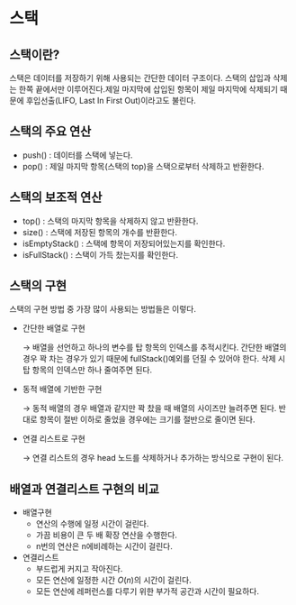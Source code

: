 # 스택

## 스택이란?

스택은 데이터를 저장하기 위해 사용되는 간단한 데이터 구조이다. 스택의 삽입과 삭제는 한쪽 끝에서만 이루어진다.제일 마지막에 삽입된 항목이 제일 마지막에 삭제되기 때문에 후입선출(LIFO, Last In First Out)이라고도 불린다.

## 스택의 주요 연산

- push() : 데이터를 스택에 넣는다.
- pop() : 제일 마지막 항목(스택의 top)을 스택으로부터 삭제하고 반환한다.

## 스택의 보조적 연산

- top() : 스택의 마지막 항목을 삭제하지 않고 반환한다.
- size() : 스택에 저장된 항목의 개수를 반환한다.
- isEmptyStack() : 스택에 항목이 저장되어있는지를 확인한다.
- isFullStack() : 스택이 가득 찼는지를 확인한다.

## 스택의 구현

스택의 구현 방법 중 가장 많이 사용되는 방법들은 이렇다.

- 간단한 배열로 구현

  → 배열을 선언하고 하나의 변수를 탑 항목의 인덱스를 추적시킨다. 간단한 배열의 경우 꽉 차는 경우가 있기 때문에 fullStack()예외를 던질 수 있어야 한다. 삭제 시 탑 항목의 인덱스만 하나 줄여주면 된다.

- 동적 배열에 기반한 구현

  → 동적 배열의 경우 배열과 같지만 꽉 찼을 때 배열의 사이즈만 늘려주면 된다. 반대로 항목이 절반 이하로 줄었을 경우에는 크기를 절반으로 줄이면 된다.

- 연결 리스트로 구현

  → 연결 리스트의 경우 head 노드를 삭제하거나 추가하는 방식으로 구현이 된다.


## 배열과 연결리스트 구현의 비교

- 배열구현
    - 연산의 수행에 일정 시간이 걸린다.
    - 가끔 비용이 큰 두 배 확장 연산을 수행한다.
    - n번의 연산은 n에비례하는 시간이 걸린다.
- 연결리스트
    - 부드럽게 커지고 작아진다.
    - 모든 연산에 일정한 시간 $O(n)$의 시간이 걸린다.
    - 모든 연산에 레퍼런스를 다루기 위한 부가적 공간과 시간이 필요하다.